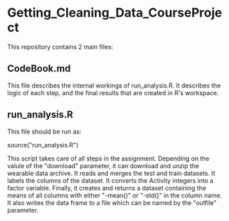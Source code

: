 # Getting_Cleaning_Data_CourseProject

This repository contains 2 main files:

## CodeBook.md

This file describes the internal workings of run_analysis.R. It describes
the logic of each step, and the final results that are created in R's
workspace.

## run_analysis.R

This file should be run as:

source("run_analysis.R")

This script takes care of all steps in the assignment. Depending on the
valule of the "download" parameter, it can download and unzip the wearable
data archive. It reads and merges the test and train datasets. It labels
the columns of the dataset. It converts the Activity integers into a 
factor variable. Finally, it creates and returns a dataset containing
the means of all columns with either "-mean()" or "-std()" in the
column name. It also writes the data frame to a file which can be named
by the "outfile" parameter.

